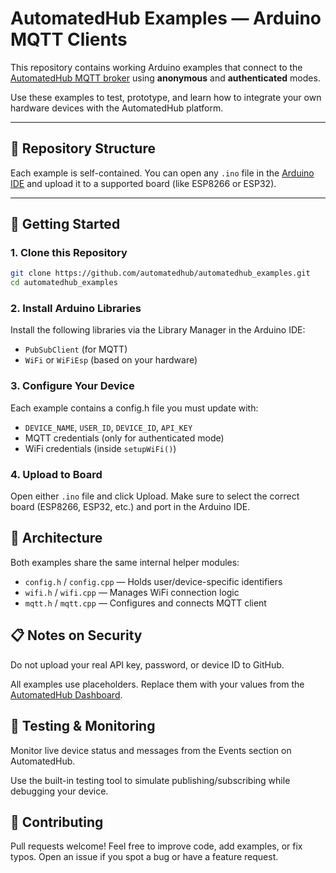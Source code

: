 # AutomatedHub Examples — Arduino MQTT Clients

This repository contains working Arduino examples that connect to the [AutomatedHub MQTT broker](https://automatedhub.io) using **anonymous** and **authenticated** modes.

Use these examples to test, prototype, and learn how to integrate your own hardware devices with the AutomatedHub platform.

---

## 📂 Repository Structure

Each example is self-contained. You can open any `.ino` file in the [Arduino IDE](https://www.arduino.cc/en/software) and upload it to a supported board (like ESP8266 or ESP32).

---

## 🚀 Getting Started

### 1. Clone this Repository

```bash
git clone https://github.com/automatedhub/automatedhub_examples.git
cd automatedhub_examples
```

### 2. Install Arduino Libraries

Install the following libraries via the Library Manager in the Arduino IDE:

- `PubSubClient` (for MQTT)
- `WiFi` or `WiFiEsp` (based on your hardware)

### 3. Configure Your Device

Each example contains a config.h file you must update with:

- `DEVICE_NAME`, `USER_ID`, `DEVICE_ID`, `API_KEY`
- MQTT credentials (only for authenticated mode)
- WiFi credentials (inside `setupWiFi()`)

### 4. Upload to Board

Open either `.ino` file and click Upload. Make sure to select the correct board (ESP8266, ESP32, etc.) and port in the Arduino IDE.

## 🧠 Architecture

Both examples share the same internal helper modules:

- `config.h` / `config.cpp` — Holds user/device-specific identifiers
- `wifi.h` / `wifi.cpp` — Manages WiFi connection logic
- `mqtt.h` / `mqtt.cpp` — Configures and connects MQTT client

## 📋 Notes on Security

Do not upload your real API key, password, or device ID to GitHub.

All examples use placeholders. Replace them with your values from the [AutomatedHub Dashboard](https://automatedhub.io/dashboard).

## 🧪 Testing & Monitoring

Monitor live device status and messages from the Events section on AutomatedHub.

Use the built-in testing tool to simulate publishing/subscribing while debugging your device.

## 🙋 Contributing

Pull requests welcome! Feel free to improve code, add examples, or fix typos. Open an issue if you spot a bug or have a feature request.
